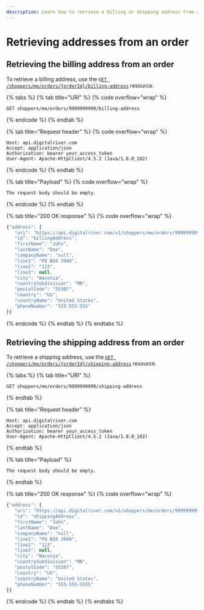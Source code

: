 ```yaml
---
description: Learn how to retrieve a billing or shipping address from an order.
---
```


# Retrieving addresses from an order

## Retrieving the billing address from an order

To retrieve a billing address, use the `G`[`ET /shoppers/me/orders/{orderId}/billing-address`](https://www.digitalriver.com/docs/commerce-api-reference/#tag/Billing-Address/paths/\~1v1\~1shoppers\~1me\~1orders\~1{orderId}\~1billing-address/get) resource.

{% tabs %}
{% tab title="URI" %}
{% code overflow="wrap" %}
```http
GET shoppers/me/orders/9999999999/billing-address
```
{% endcode %}
{% endtab %}

{% tab title="Request header" %}
{% code overflow="wrap" %}
```http
Host: api.digitalriver.com
Accept: application/json
Authorization: bearer your_access_token
User-Agent: Apache-HttpClient/4.5.2 (Java/1.8.0_102)
```
{% endcode %}
{% endtab %}

{% tab title="Payload" %}
{% code overflow="wrap" %}
```
The request body should be empty. 
```
{% endcode %}
{% endtab %}

{% tab title="200 OK response" %}
{% code overflow="wrap" %}
```javascript
{"address": {
   "uri": "https://api.digitalriver.com/v1/shoppers/me/orders/9999999999/billing-address",
   "id": "billingAddress",
   "firstName": "John",
   "lastName": "Doe",
   "companyName": "null",
   "line1": "PO BOX 3940",
   "line2": "123",
   "line3": null,
   "city": "Waconia",
   "countrySubdivision": "MN",
   "postalCode": "55387",
   "country": "US",
   "countryName": "United States",
   "phoneNumber": "555-555-555"
}}
```
{% endcode %}
{% endtab %}
{% endtabs %}

## Retrieving the shipping address from an order

To retrieve a shipping address, use the [`GET /shoppers/me/orders/{orderId}/shipping-address`](https://www.digitalriver.com/docs/commerce-api-reference/#tag/Shipping-Address/paths/\~1v1\~1shoppers\~1me\~1orders\~1{orderId}\~1shipping-address/get) resource.

{% tabs %}
{% tab title="URI" %}
```http
GET shoppers/me/orders/9999999999/shipping-address
```
{% endtab %}

{% tab title="Request header" %}
```http
Host: api.digitalriver.com
Accept: application/json
Authorization: bearer your_access_token
User-Agent: Apache-HttpClient/4.5.2 (Java/1.8.0_102)
```
{% endtab %}

{% tab title="Payload" %}
```
The request body should be empty. 
```
{% endtab %}

{% tab title="200 OK response" %}
{% code overflow="wrap" %}
```javascript
{"address": {
   "uri": "https://api.digitalriver.com/v1/shoppers/me/orders/9999999999/shippingAddress",
   "id": "shippingAddress",
   "firstName": "John",
   "lastName": "Doe",
   "companyName": "null",
   "line1": "PO BOX 3940",
   "line2": "123",
   "line3": null,
   "city": "Waconia",
   "countrySubdivision": "MN",
   "postalCode": "55387",
   "country": "US",
   "countryName": "United States",
   "phoneNumber": "555-555-5555"
}}
```
{% endcode %}
{% endtab %}
{% endtabs %}
